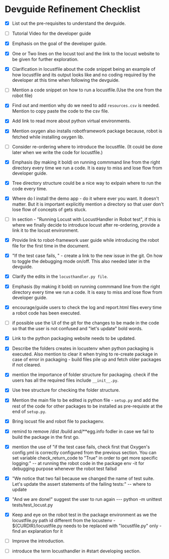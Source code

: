 # Devguide Refinement Checklist

- [x] List out the pre-requisites to understand the devguide.
- [ ] Tutorial Video for the developer guide 
- [x] Emphasis on the goal of the developer guide. 
- [x] One or Two lines on the locust tool and the link to the locust website to be given for further exploration.
- [x] Clarification in locustfile about the code snippet being an example of how locustfile and its output looks like and no coding required by the developer at this time when following the devguide.
- [ ] Mention a code snippet on how to run a locustfile.(Use the one from the robot file)
- [x] Find out and mention why do we need to add `resources.csv` is needed. Mention to copy paste the code to the csv file.
- [x] Add link to read more about python virtual environments.
- [x] Mention oxygen also installs robotframework package because, robot is fetched while installing oxygen lib.
- [ ] Consider re-ordering where to introduce the locustfile. (It could be done later when we write the code for locustfile.)
- [x] Emphasis (by making it bold) on running commmand line from the right directory every time we run a code. It is easy to miss and lose flow from developer guide.
- [x] Tree directory structure could be a nice way to exlpain where to run the code every time. 
- [x] Where do I install the demo app - do it where ever you want. It doesn't matter. But it is important explicitly mention a directory so that user don't lose flow of concepts of gets stuck. 
- [ ] In section - "Running Locust with LocustHandler in Robot test", if this is where we finally decide to introduce locust after re-ordering, provide a link it to the locust environment.
- [x] Provide link to robot-framework user guide while introducing the robot file for the first time in the document. 
- [x] "If the test case fails, " - create a link to the new issue in the git. On how to toggle the debugging mode on/off. This also needed later in the devguide. 
- [x] Clarify the edits in the `locusthandler.py file`. 
- [x] Emphasis (by making it bold) on running commmand line from the right directory every time we run a code. It is easy to miss and lose flow from developer guide.
- [x] encourage/guide users to check the log and report.html files every time a robot code has been executed.
- [ ] if possible use the UI of the git for the changes to be made in the code so that the user is not confused and "let's update" bold words. 
- [x] Link to the python packaging website needs to be updated. 
- [x] Describe the folders creates in locustenv when python packaging is executed. Also mention to clear it when trying to re-create package in case of error in packaging - build files pile up and fetch older packages if not cleared.
- [x] mention the importance of folder structure for packaging. check if the users has all the required files include `__init__.py`. 
- [x] Use tree structure for checking the folder structure.
- [x] Mention the main file to be edited is python file - `setup.py` and add the rest of the code for other packages to be installed as pre-requiste at the end of `setup.py`.
- [x] Bring locust file and robot file to packagenv.
- [x] remind to remove /dist /build and/**egg.info fodler in case we fail to build the package in the first go.
- [x] mention the use of "if the test case fails, check first that Oxygen's config.yml is correctly configured from the previous section. You can set variable check_return_code to "True" in order to get more specific logging:" -- at running the robot code in the package env -it for debugging purpose whenever the robot test failsd

- [x] "We notice that two fail because we changed the name of test suite. Let's update the assert statements of the failing tests:" -- where to update

- [x] "And we are done!" suggest the user to run again --- python -m unittest tests/test_locust.py


- [x] Keep and eye on the robot test in the package environment as we the locustfile.py path id different from the locustenv - ${CURDIR}/locustfile.py needs to be replaced with "locustfile.py" only - find an explanation for it
- [ ] Improve the introduction.
- [ ] introduce the term locusthandler in #start developing section.

